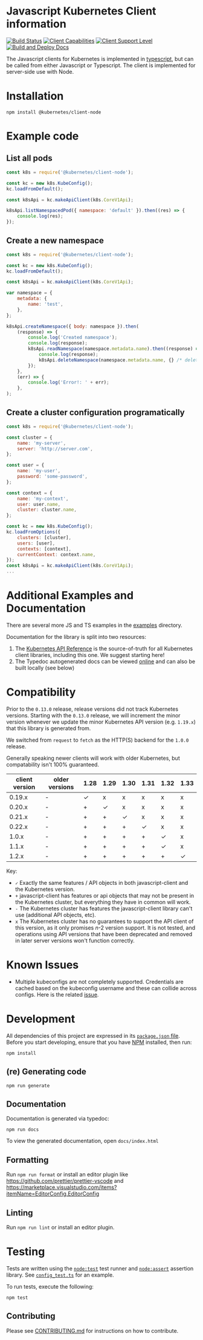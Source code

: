 # Javascript Kubernetes Client information

[![Build Status](https://github.com/kubernetes-client/javascript/workflows/Kubernetes%20Javascript%20Client%20-%20Validation/badge.svg)](https://github.com/kubernetes-client/javascript/actions)
[![Client Capabilities](https://img.shields.io/badge/Kubernetes%20client-Gold-blue.svg?style=flat&colorB=FFD700&colorA=306CE8)](http://bit.ly/kubernetes-client-capabilities-badge)
[![Client Support Level](https://img.shields.io/badge/kubernetes%20client-beta-green.svg?style=flat&colorA=306CE8)](http://bit.ly/kubernetes-client-support-badge)
[![Build and Deploy Docs](https://github.com/kubernetes-client/javascript/actions/workflows/deploy-docs.yml/badge.svg)](https://github.com/kubernetes-client/javascript/actions/workflows/deploy-docs.yml)

The Javascript clients for Kubernetes is implemented in
[typescript](https://typescriptlang.org), but can be called from either
Javascript or Typescript. The client is implemented for server-side use with Node.

# Installation

```console
npm install @kubernetes/client-node
```

# Example code

## List all pods

```javascript
const k8s = require('@kubernetes/client-node');

const kc = new k8s.KubeConfig();
kc.loadFromDefault();

const k8sApi = kc.makeApiClient(k8s.CoreV1Api);

k8sApi.listNamespacedPod({ namespace: 'default' }).then((res) => {
    console.log(res);
});
```

## Create a new namespace

```javascript
const k8s = require('@kubernetes/client-node');

const kc = new k8s.KubeConfig();
kc.loadFromDefault();

const k8sApi = kc.makeApiClient(k8s.CoreV1Api);

var namespace = {
    metadata: {
        name: 'test',
    },
};

k8sApi.createNamespace({ body: namespace }).then(
    (response) => {
        console.log('Created namespace');
        console.log(response);
        k8sApi.readNamespace(namespace.metadata.name).then((response) => {
            console.log(response);
            k8sApi.deleteNamespace(namespace.metadata.name, {} /* delete options */);
        });
    },
    (err) => {
        console.log('Error!: ' + err);
    },
);
```

## Create a cluster configuration programatically

```javascript
const k8s = require('@kubernetes/client-node');

const cluster = {
    name: 'my-server',
    server: 'http://server.com',
};

const user = {
    name: 'my-user',
    password: 'some-password',
};

const context = {
    name: 'my-context',
    user: user.name,
    cluster: cluster.name,
};

const kc = new k8s.KubeConfig();
kc.loadFromOptions({
    clusters: [cluster],
    users: [user],
    contexts: [context],
    currentContext: context.name,
});
const k8sApi = kc.makeApiClient(k8s.CoreV1Api);
...
```

# Additional Examples and Documentation

There are several more JS and TS examples in the [examples](https://github.com/kubernetes-client/javascript/tree/main/examples) directory.

Documentation for the library is split into two resources:

1. The [Kubernetes API Reference](https://kubernetes.io/docs/reference/) is the source-of-truth for all Kubernetes client libraries, including this one. We suggest starting here!
2. The Typedoc autogenerated docs can be viewed [online](https://kubernetes-client.github.io/javascript) and can also be built locally (see below)

# Compatibility

Prior to the `0.13.0` release, release versions did not track Kubernetes versions. Starting with the `0.13.0`
release, we will increment the minor version whenever we update the minor Kubernetes API version
(e.g. `1.19.x`) that this library is generated from.

We switched from `request` to `fetch` as the HTTP(S) backend for the `1.0.0` release.

Generally speaking newer clients will work with older Kubernetes, but compatability isn't 100% guaranteed.

| client version | older versions | 1.28 | 1.29 | 1.30 | 1.31 | 1.32 | 1.33|
| -------------- | -------------- | ---- | ---- | ---- | ---- | ---- |----|
| 0.19.x         | -              | ✓    | x    | x    | x    | x    | x  |
| 0.20.x         | -              | +    | ✓    | x    | x    | x    | x  |
| 0.21.x         | -              | +    | +    | ✓    | x    | x    | x  |
| 0.22.x         | -              | +    | +    | +    | ✓    | x    | x  |
| 1.0.x          | -              | +    | +    | +    | +    | ✓    | x  |
| 1.1.x          | -              | +    | +    | +    | +    | ✓    | x  |
| 1.2.x          | -              | +    | +    | +    | +    | +    | ✓  |

Key:

- `✓` Exactly the same features / API objects in both javascript-client and the Kubernetes
  version.
- `+` javascript-client has features or api objects that may not be present in the
  Kubernetes cluster, but everything they have in common will work.
- `-` The Kubernetes cluster has features the javascript-client library can't use
  (additional API objects, etc).
- `x` The Kubernetes cluster has no guarantees to support the API client of
  this version, as it only promises _n_-2 version support. It is not tested,
  and operations using API versions that have been deprecated and removed in
  later server versions won't function correctly.

# Known Issues

- Multiple kubeconfigs are not completely supported.
  Credentials are cached based on the kubeconfig username and these can collide across configs.
  Here is the related [issue](https://github.com/kubernetes-client/javascript/issues/592).

# Development

All dependencies of this project are expressed in its
[`package.json` file](package.json). Before you start developing, ensure
that you have [NPM](https://www.npmjs.com/) installed, then run:

```console
npm install
```

## (re) Generating code

```console
npm run generate
```

## Documentation

Documentation is generated via typedoc:

```
npm run docs
```

To view the generated documentation, open `docs/index.html`

## Formatting

Run `npm run format` or install an editor plugin like https://github.com/prettier/prettier-vscode and https://marketplace.visualstudio.com/items?itemName=EditorConfig.EditorConfig

## Linting

Run `npm run lint` or install an editor plugin.

# Testing

Tests are written using the [`node:test`](https://nodejs.org/api/test.html) test runner and
[`node:assert`](https://nodejs.org/api/assert.html) assertion library. See
[`config_test.ts`](./src/config_test.ts) for an example.

To run tests, execute the following:

```console
npm test
```

## Contributing

Please see [CONTRIBUTING.md](CONTRIBUTING.md) for instructions on how to contribute.
